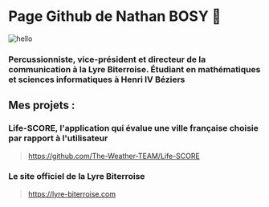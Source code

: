 # Page Github de Nathan BOSY 👋

![hello](https://user-images.githubusercontent.com/104134380/228375622-71ac0ba8-233f-4f17-a690-1476c05afbcb.gif)


### Percussionniste, vice-président et directeur de la communication à la Lyre Biterroise. Étudiant en mathématiques et sciences informatiques à Henri IV Béziers


## Mes projets :

### Life-SCORE, l'application qui évalue une ville française choisie par rapport à l'utilisateur
> https://github.com/The-Weather-TEAM/Life-SCORE


### Le site officiel de la Lyre Biterroise
> https://lyre-biterroise.com
